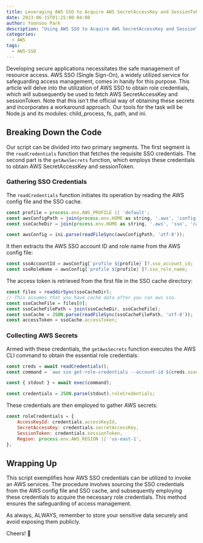 ```yaml
---
title: Leveraging AWS SSO to Acquire AWS SecretAccessKey and SessionToken
date: 2023-06-15T01:25:00-04:00
author: Yoonsoo Park
description: "Using AWS SSO to Acquire AWS SecretAccessKey and SessionToken"
categories:
  - AWS
tags:
  - AWS-SSO
---
```


Developing secure applications necessitates the safe management of resource access. AWS SSO (Single Sign-On), a widely utilized service for safeguarding access management, comes in handy for this purpose. This article will delve into the utilization of AWS SSO to obtain role credentials, which will subsequently be used to fetch AWS SecretAccessKey and sessionToken. Note that this isn't the official way of obtaining these secrets and incorporates a workaround approach. Our tools for the task will be Node.js and its modules: child_process, fs, path, and ini.

## Breaking Down the Code

Our script can be divided into two primary segments. The first segment is the `readCredentials` function that fetches the requisite SSO credentials. The second part is the `getAwsSecrets` function, which employs these credentials to obtain AWS SecretAccessKey and sessionToken.

### Gathering SSO Credentials

The `readCredentials` function initiates its operation by reading the AWS config file and the SSO cache.

```javascript
const profile = process.env.AWS_PROFILE || 'default';
const awsConfigPath = join(process.env.HOME as string, '.aws', 'config');
const ssoCacheDir = join(process.env.HOME as string, '.aws', 'sso', 'cache');

const awsConfig = ini.parse(readFileSync(awsConfigPath, 'utf-8'));
```

It then extracts the AWS SSO account ID and role name from the AWS config file:

```javascript
const ssoAccountId = awsConfig[`profile ${profile}`]?.sso_account_id;
const ssoRoleName = awsConfig[`profile ${profile}`]?.sso_role_name;
```

The access token is retrieved from the first file in the SSO cache directory:

```javascript
const files = readdirSync(ssoCacheDir);
// This assumes that you have cache data after you ran aws sso.
const ssoCacheFile = files[0];
const ssoCacheFilePath = join(ssoCacheDir, ssoCacheFile);
const ssoCache = JSON.parse(readFileSync(ssoCacheFilePath, 'utf-8'));
const accessToken = ssoCache.accessToken;
```

### Collecting AWS Secrets

Armed with these credentials, the `getAwsSecrets` function executes the AWS CLI command to obtain the essential role credentials:

```javascript
const creds = await readCredentials();
const command = `aws sso get-role-credentials --account-id ${creds.ssoAccountId} --role-name ${creds.ssoRoleName} --access-token ${creds.accessToken}`;

const { stdout } = await exec(command);

const credentials = JSON.parse(stdout).roleCredentials;
```

These credentials are then employed to gather AWS secrets:

```javascript
const roleCredentials = {
	AccessKeyId: credentials.accessKeyId,
	SecretAccessKey: credentials.secretAccessKey,
	SessionToken: credentials.sessionToken,
	Region: process.env.AWS_REGION || 'us-east-1',
};
```

## Wrapping Up

This script exemplifies how AWS SSO credentials can be utilized to invoke an AWS services. The procedure involves sourcing the SSO credentials from the AWS config file and SSO cache, and subsequently employing these credentials to acquire the necessary role credentials. This method ensures the safeguarding of access management. 

As always, ALWAYS, remember to store your sensitive data securely and avoid exposing them publicly.

Cheers! 🍺
